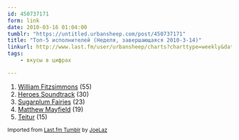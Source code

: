 ```yaml
---
id: 450737171
form: link
date: 2010-03-16 01:04:00
tumblr: "https://untitled.urbansheep.com/post/450737171"
title: "Топ-5 исполнителей (Неделя, завершающаяся 2010-3-14)"
linkurl: http://www.last.fm/user/urbansheep/charts?charttype=weekly&date_to=1268568000
tags:
    - вкусы в цифрах

---
```

<ol><li>
<a rel="nofollow" target="_blank" href="http://www.last.fm/music/William+Fitzsimmons">William Fitzsimmons</a> (55)</li>
<li>
<a rel="nofollow" target="_blank" href="http://www.last.fm/music/Heroes+Soundtrack">Heroes Soundtrack</a> (30)</li>
<li>
<a rel="nofollow" target="_blank" href="http://www.last.fm/music/Sugarplum+Fairies">Sugarplum Fairies</a> (23)</li>
<li>
<a rel="nofollow" target="_blank" href="http://www.last.fm/music/Matthew+Mayfield">Matthew Mayfield</a> (19)</li>
<li>
<a rel="nofollow" target="_blank" href="http://www.last.fm/music/Teitur">Teitur</a> (15)</li>
</ol><p><small>Imported from <a rel="nofollow" target="_blank" href="http://joelaz.com/post/23488847/last-fm-tumblr-weekly-top-artists">Last.fm Tumblr</a> by <a rel="nofollow" target="_blank" href="http://joelaz.com">JoeLaz</a></small></p>
